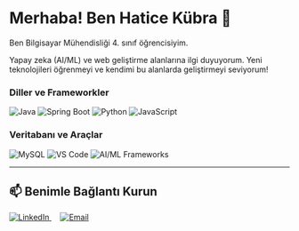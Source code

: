 # Merhaba! Ben Hatice Kübra 👋

Ben Bilgisayar Mühendisliği 4. sınıf öğrencisiyim.

Yapay zeka (AI/ML) ve web geliştirme alanlarına ilgi duyuyorum. Yeni teknolojileri öğrenmeyi ve kendimi bu alanlarda geliştirmeyi seviyorum!


### Diller ve Frameworkler
<p align="left">
  <img src="https://img.shields.io/badge/Java-007396?style=for-the-badge&logo=java&logoColor=white" alt="Java" />
  <img src="https://img.shields.io/badge/Spring_Boot-6DB33F?style=for-the-badge&logo=springboot&logoColor=white" alt="Spring Boot" />
  <img src="https://img.shields.io/badge/Python-3776AB?style=for-the-badge&logo=python&logoColor=white" alt="Python" />
  <img src="https://img.shields.io/badge/JavaScript-F7DF1E?style=for-the-badge&logo=javascript&logoColor=black" alt="JavaScript" />
</p>

### Veritabanı ve Araçlar
<p align="left">
  <img src="https://img.shields.io/badge/MySQL-4479A1?style=for-the-badge&logo=mysql&logoColor=white" alt="MySQL" />
  <img src="https://img.shields.io/badge/VS_Code-007ACC?style=for-the-badge&logo=visualstudiocode&logoColor=white" alt="VS Code" />
  <img src="https://img.shields.io/badge/AI/ML%20Frameworks-FF69B4?style=for-the-badge&logo=tensorflow&logoColor=white" alt="AI/ML Frameworks" />
  </p>

---

## 📫 Benimle Bağlantı Kurun

<p align="left">
  <a href="https://www.linkedin.com/in/hatice-kübra-bilgin-5540b132b" target="_blank">
    <img src="https://img.shields.io/badge/LinkedIn-0077B5?style=for-the-badge&logo=linkedin&logoColor=white" alt="LinkedIn" />
  </a>
  &nbsp;&nbsp;&nbsp; <a href="mailto:htckbrblgn412@hotmail.com">
    <img src="https://img.shields.io/badge/Email-D14836?style=for-the-badge&logo=gmail&logoColor=white" alt="Email" />
  </a>
</p>
